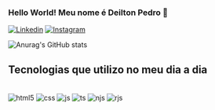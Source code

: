### Hello World! Meu nome é Deilton Pedro 🖖

[![Linkedin](https://img.shields.io/badge/LinkedIn-0077B5?style=for-the-badge&logo=linkedin&logoColor=white)](https://www.linkedin.com/in/deilton-pedro-465b1b23a/)
[![Instagram](https://img.shields.io/badge/Instagram-E4405F?style=for-the-badge&logo=instagram&logoColor=white)](https://www.instagram.com/dilto.dev/)

![Anurag's GitHub stats](https://github-readme-stats.vercel.app/api?username=DeJunior007&count_private=true)

## Tecnologias que utilizo no meu dia a dia

<div style="display inline_block"><br/>
  
  <img align="center" alt="html5" src="https://img.shields.io/badge/HTML5-E34F26?style=for-the-badge&logo=html5&logoColor=white"/>
                                       
  <img align="center" alt="css" src="https://img.shields.io/badge/CSS3-1572B6?style=for-the-badge&logo=css3&logoColor=white"/>
  
 <img align="center" alt="js" src="https://img.shields.io/badge/JavaScript-F7DF1E?style=for-the-badge&logo=javascript&logoColor=black"/>
                                                                                                                                     
  <img align="center" alt="ts" src="https://img.shields.io/badge/TypeScript-007ACC?style=for-the-badge&logo=typescript&logoColor=white"/>

 <img align="center" alt="njs" src="https://img.shields.io/badge/Node.js-43853D?style=for-the-badge&logo=node.js&logoColor=white"/>
  
  <img align="center" alt="rjs" src="https://img.shields.io/badge/React-20232A?style=for-the-badge&logo=react&logoColor=61DAFB"/>
  
  <div data-iframe-width="150" data-iframe-height="270" data-share-badge-id="6134e522-1ce2-41fc-90e2-9b03cc9a35bc" data-share-badge-host="https://www.credly.com"></div><script type="text/javascript" async src="//cdn.credly.com/assets/utilities/embed.js"></script>

<div data-iframe-width="150" data-iframe-height="270" data-share-badge-id="efb010f4-7763-4446-ac69-48fd2fbd4630" data-share-badge-host="https://www.credly.com"></div><script type="text/javascript" async src="//cdn.credly.com/assets/utilities/embed.js"></script>
